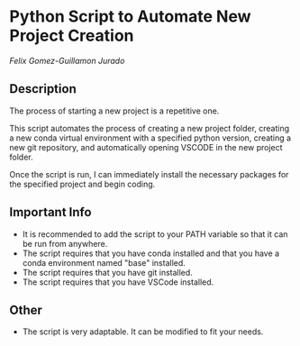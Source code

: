 # Python Script to Automate New Project Creation
*Felix Gomez-Guillamon Jurado*
## Description
The process of starting a new project is a repetitive one. 

This script automates the process of creating a new project folder, creating a new conda virtual environment with a specified python version, creating a new git repository, and automatically opening VSCODE in the new project folder.

Once the script is run, I can immediately install the necessary packages for the specified project and begin coding.

## Important Info

- It is recommended to add the script to your PATH variable so that it can be run from anywhere.
- The script requires that you have conda installed and that you have a conda environment named "base" installed.
- The script requires that you have git installed.
- The script requires that you have VSCode installed.

## Other

- The script is very adaptable. It can be modified to fit your needs.


